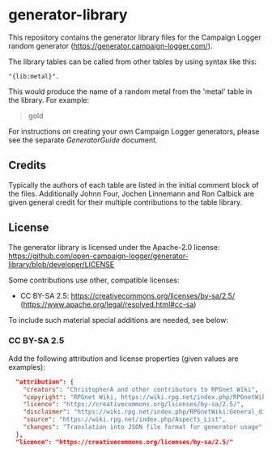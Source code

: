 # generator-library

This repository contains the generator library files for the Campaign Logger random generator (https://generator.campaign-logger.com/).

The library tables can be called from other tables by using syntax like this:

    "{lib:metal}".

This would produce the name of a random metal from the 'metal' table in the library. For example:

> gold

For instructions on creating your own Campaign Logger generators, please see the separate *GeneratorGuide* document.


## Credits

Typically the authors of each table are listed in the initial comment block of the files. Additionally Johnn Four, Jochen Linnemann and Ron Calbick are given general credit for their multiple contributions to the table library.

## License

The generator library is licensed under the Apache-2.0 license: https://github.com/open-campaign-logger/generator-library/blob/developer/LICENSE

Some contributions use other, compatible licenses:
* CC BY-SA 2.5: https://creativecommons.org/licenses/by-sa/2.5/ (https://www.apache.org/legal/resolved.html#cc-sa)

To include such material special additions are needed, see below:

### CC BY-SA 2.5

Add the following attribution and license properties (given values are examples):

```json
  "attribution": {
    "creators": "ChristopherA and other contributors to RPGnet Wiki",
    "copyright": "RPGnet Wiki, https://wiki.rpg.net/index.php/RPGnetWiki:Copyrights",
    "licence": "https://creativecommons.org/licenses/by-sa/2.5/",
    "disclaimer": "https://wiki.rpg.net/index.php/RPGnetWiki:General_disclaimer",
    "source": "https://wiki.rpg.net/index.php/Aspects_List",
    "changes": "Translation into JSON file format for generator usage"
  },
  "licence": "https://creativecommons.org/licenses/by-sa/2.5/"
```
